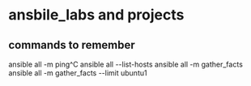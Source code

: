 # ansbile_labs and projects
 ## commands to remember 
  ansible all -m ping^C
  ansible all --list-hosts
  ansible all -m gather_facts
  ansible all -m gather_facts --limit ubuntu1
